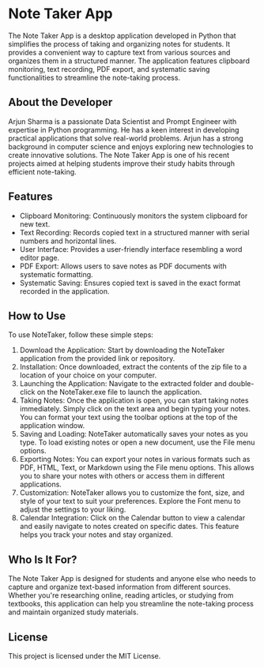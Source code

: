 # Note Taker App

The Note Taker App is a desktop application developed in Python that simplifies the process of taking and organizing notes for students. It provides a convenient way to capture text from various sources and organizes them in a structured manner. The application features clipboard monitoring, text recording, PDF export, and systematic saving functionalities to streamline the note-taking process.

## About the Developer

Arjun Sharma is a passionate Data Scientist and Prompt Engineer with expertise in Python programming. He has a keen interest in developing practical applications that solve real-world problems. Arjun has a strong background in computer science and enjoys exploring new technologies to create innovative solutions. The Note Taker App is one of his recent projects aimed at helping students improve their study habits through efficient note-taking.

## Features

* Clipboard Monitoring: Continuously monitors the system clipboard for new text.
* Text Recording: Records copied text in a structured manner with serial numbers and horizontal lines.
* User Interface: Provides a user-friendly interface resembling a word editor page.
* PDF Export: Allows users to save notes as PDF documents with systematic formatting.
* Systematic Saving: Ensures copied text is saved in the exact format recorded in the application.

## How to Use

To use NoteTaker, follow these simple steps:

1. Download the Application: Start by downloading the NoteTaker application from the provided link or repository.
2. Installation: Once downloaded, extract the contents of the zip file to a location of your choice on your computer.
3. Launching the Application: Navigate to the extracted folder and double-click on the NoteTaker.exe file to launch the application.
4. Taking Notes: Once the application is open, you can start taking notes immediately. Simply click on the text area and begin typing your notes. You can format your text using the toolbar options at the top of the application window.
5. Saving and Loading: NoteTaker automatically saves your notes as you type. To load existing notes or open a new document, use the File menu options.
6. Exporting Notes: You can export your notes in various formats such as PDF, HTML, Text, or Markdown using the File menu options. This allows you to share your notes with others or access them in different applications.
7. Customization: NoteTaker allows you to customize the font, size, and style of your text to suit your preferences. Explore the Font menu to adjust the settings to your liking.
8. Calendar Integration: Click on the Calendar button to view a calendar and easily navigate to notes created on specific dates. This feature helps you track your notes and stay organized.

## Who Is It For?

The Note Taker App is designed for students and anyone else who needs to capture and organize text-based information from different sources. Whether you're researching online, reading articles, or studying from textbooks, this application can help you streamline the note-taking process and maintain organized study materials.

## License

This project is licensed under the MIT License.
